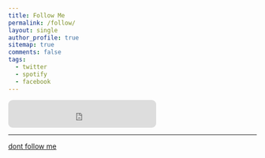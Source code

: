 ```yaml
---
title: Follow Me
permalink: /follow/
layout: single
author_profile: true
sitemap: true
comments: false
tags:
  - twitter
  - spotify
  - facebook
---
```

<div id="jaykubo-spotify">
  <iframe src="https://open.spotify.com/follow/1/?uri=spotify:user:1243093158&size=detail&theme=dark" width="300" height="56" scrolling="no" frameborder="0" style="border-radius:9px; border:none; overflow:hidden;" allowtransparency="true"></iframe>
</div>
<hr>
<div id="jaykubo-twitter">
  <a class="twitter-follow-button" href="https://twitter.com/jayekubo" data-size="large">dont follow me</a>
  <script async src="https://platform.twitter.com/widgets.js" charset="utf-8"></script>
</div>
